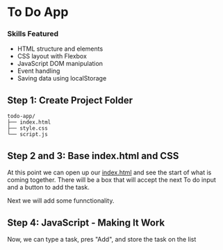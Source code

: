 # To Do App

### Skills Featured
- HTML structure and elements
- CSS layout with Flexbox
- JavaScript DOM manipulation
- Event handling
- Saving data using localStorage

## Step 1: Create Project Folder
```
todo-app/
├── index.html
├── style.css
└── script.js

```

## Step 2 and 3: Base index.html and CSS

At this point we can open up our [index.html](index.html) and see the start of what is coming together. There will be a box that will accept the next To do input and a button to add the task.

Next we will add some funnctionality.

## Step 4: JavaScript - Making It Work

Now, we can type a task, pres "Add", and store the task on the list